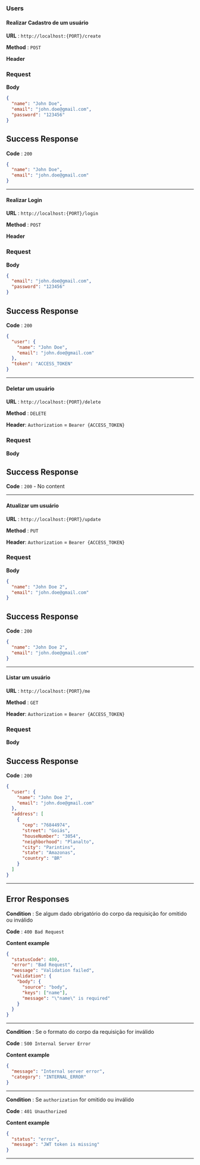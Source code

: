 ### Users

#### Realizar Cadastro de um usuário

**URL** : `http://localhost:{PORT}/create`

**Method** : `POST`

**Header**

### Request

**Body**

```json
{
  "name": "John Doe",
  "email": "john.doe@gmail.com",
  "password": "123456"
}
```

## Success Response

**Code** : `200`

```json
{
  "name": "John Doe",
  "email": "john.doe@gmail.com"
}
```

---

#### Realizar Login

**URL** : `http://localhost:{PORT}/login`

**Method** : `POST`

**Header**

### Request

**Body**

```json
{
  "email": "john.doe@gmail.com",
  "password": "123456"
}
```

## Success Response

**Code** : `200`

```json
{
  "user": {
    "name": "John Doe",
    "email": "john.doe@gmail.com"
  },
  "token": "ACCESS_TOKEN"
}
```

---

#### Deletar um usuário

**URL** : `http://localhost:{PORT}/delete`

**Method** : `DELETE`

**Header**: `Authorization` = `Bearer {ACCESS_TOKEN}`

### Request

**Body**

## Success Response

**Code** : `200` - No content

---

#### Atualizar um usuário

**URL** : `http://localhost:{PORT}/update`

**Method** : `PUT`

**Header**: `Authorization` = `Bearer {ACCESS_TOKEN}`

### Request

**Body**

```json
{
  "name": "John Doe 2",
  "email": "john.doe@gmail.com"
}
```

## Success Response

**Code** : `200`

```json
{
  "name": "John Doe 2",
  "email": "john.doe@gmail.com"
}
```

---

#### Listar um usuário

**URL** : `http://localhost:{PORT}/me`

**Method** : `GET`

**Header**: `Authorization` = `Bearer {ACCESS_TOKEN}`

### Request

**Body**

## Success Response

**Code** : `200`

```json
{
  "user": {
    "name": "John Doe 2",
    "email": "john.doe@gmail.com"
  },
  "address": [
    {
      "cep": "76844974",
      "street": "Goiás",
      "houseNumber": "3054",
      "neighborhood": "Planalto",
      "city": "Parintins",
      "state": "Amazonas",
      "country": "BR"
    }
  ]
}
```

---

## Error Responses

**Condition** : Se algum dado obrigatório do corpo da requisição for omitido ou inválido

**Code** : `400 Bad Request`

**Content example**

```json
{
  "statusCode": 400,
  "error": "Bad Request",
  "message": "Validation failed",
  "validation": {
    "body": {
      "source": "body",
      "keys": ["name"],
      "message": "\"name\" is required"
    }
  }
}
```

---

**Condition** : Se o formato do corpo da requisição for inválido

**Code** : `500 Internal Server Error`

**Content example**

```json
{
  "message": "Internal server error",
  "category": "INTERNAL_ERROR"
}
```

---

**Condition** : Se `authorization` for omitido ou inválido

**Code** : `401 Unauthorized`

**Content example**

```json
{
  "status": "error",
  "message": "JWT token is missing"
}
```

---
